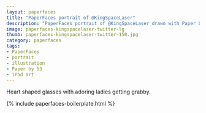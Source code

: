 ```yaml
---
layout: paperfaces
title: "PaperFaces portrait of @KingSpaceLaser"
description: "PaperFaces portrait of @KingSpaceLaser drawn with Paper by 53 on an iPad."
image: paperfaces-kingspacelaser-twitter-lg
thumb: paperfaces-kingspacelaser-twitter-150.jpg
category: paperfaces
tags: 
- PaperFaces
- portrait
- illustration
- Paper by 53
- iPad art
---
```


Heart shaped glasses with adoring ladies getting grabby.

{% include paperfaces-boilerplate.html %}